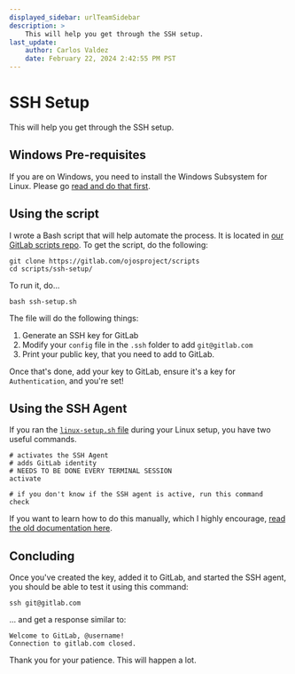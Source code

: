 ```yaml
---
displayed_sidebar: urlTeamSidebar
description: >
    This will help you get through the SSH setup.
last_update:
    author: Carlos Valdez
    date: February 22, 2024 2:42:55 PM PST
---
```


# SSH Setup

This will help you get through the SSH setup.

## Windows Pre-requisites

If you are on Windows, you need to install the Windows Subsystem for Linux.
Please go
[read and do that first](/teams/url/installing-wsl/).

## Using the script

I wrote a Bash script that will help automate the process. It is located in
[our GitLab scripts repo](https://gitlab.com/ojosproject/scripts). To get the
script, do the following:

```shell
git clone https://gitlab.com/ojosproject/scripts
cd scripts/ssh-setup/
```

To run it, do...

```shell
bash ssh-setup.sh
```

The file will do the following things:

1. Generate an SSH key for GitLab
2. Modify your `config` file in the `.ssh` folder to add `git@gitlab.com`
3. Print your public key, that you need to add to GitLab.

Once that's done, add your key to GitLab, ensure it's a key for
`Authentication`, and you're set!

## Using the SSH Agent

If you ran the
[`linux-setup.sh` file](https://gitlab.com/ojosproject/scripts/-/tree/main/linux-setup)
during your Linux setup, you have two useful commands.

```shell
# activates the SSH Agent
# adds GitLab identity
# NEEDS TO BE DONE EVERY TERMINAL SESSION
activate

# if you don't know if the SSH agent is active, run this command
check
```

If you want to learn how to do this manually, which I highly encourage,
[read the old documentation here](https://gitlab.com/ojosproject/docs/-/blob/e98bc507eae3acb89326d54010c4ad59fd81124a/teams/url/ssh-setup.md#using-the-ssh-agent).

## Concluding

Once you've created the key, added it to GitLab, and started the SSH agent, you
should be able to test it using this command:

```shell
ssh git@gitlab.com
```

... and get a response similar to:

```shell
Welcome to GitLab, @username!
Connection to gitlab.com closed.
```

Thank you for your patience. This will happen a lot.
